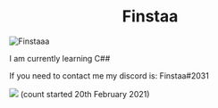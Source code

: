 <h1 align="center">Finstaa
 </h1>
<p align="left"> <img src="https://komarev.com/ghpvc/?username=Finstaaa" alt="Finstaaa" /> </p>

I am currently learning C## 

If you need to contact me my discord is: Finstaa#2031


![](![](https://hit.yhype.me/github/profile?user_id=49602930))
(count started 20th February 2021)
